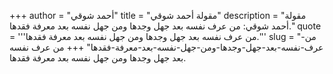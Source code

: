 +++
author = "أحمد شوقي"
title = "مقولة أحمد شوقي"
description = "مقولة أحمد شوقي: من عرف نفسه بعد جهل وجدها ومن جهل نفسه بعد معرفة فقدها."
quote = '''من عرف نفسه بعد جهل وجدها ومن جهل نفسه بعد معرفة فقدها.''' 
slug = "من-عرف-نفسه-بعد-جهل-وجدها-ومن-جهل-نفسه-بعد-معرفة-فقدها"
+++
من عرف نفسه بعد جهل وجدها ومن جهل نفسه بعد معرفة فقدها.
